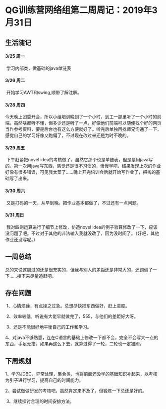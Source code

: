 # QG训练营网络组第二周周记：2019年3月31日

## 生活随记

#### 3/25 周一

​	学习内部类，做基础的java单链表

#### 3/26 周二

​	开始学习AWT和swing,顺带了解注解。

#### 3/28 周四

​	今天晚上团委开会，所以小组培训晚到了一个小时，到工一那里听了一个小时的前端。虽然啥都听不懂，但多少还是听了一点，好像他们前端可以随便找个好的网页当作参考资料，要是后台也有这么方便就好了。听完后单独再找师兄沟通了一下，感觉自己的学习好像又跑偏了，不过现在改过来还是为时不晚的。

#### 3/29 周五

​	下午赶紧把novel idea的考核做了，虽然它那个也是单链表，但是是用java写的。第一次用java写东西，感觉还是很不习惯的，慢慢学吧，结果发现上次的作业好像有很多错误，可见我太菜了……晚上开完培训会后就开始写作业了，把栈的基础写了出来。

#### 3/30 周六

​	又是打码的一天，从早到晚。把作业基本都做了，不过还有一点问题。

#### 3/31 周日

​	我对四则运算进行了细节上修改，仿造novel idea的例子验算修改了一下，应该没问题了吧。不过对于其他的非法输入我就没改了，因为没时间了。（好吧，其他作业还没写呢。）

## 一周总结

​	总的来说这周过的还是很充实的，但我与别人的差距还是非常大的，还跑偏了一下……接下来尽量追赶吧。

## 存在问题

​	1、心情烦躁，有点操之过急。总想尽快把东西做好，赶上进度。

​	2、效率较低，听说有大佬早就做完了，555，与他们的差距好大呀。

​	3、还是不能很好地平衡自己的工作和学习。

​	4、对java不够熟悉，连在C语言的基础上修改一下都不会，完全不会写大一点的东西，手足无措。如果再这么下去，就算过得了一轮，二轮也一定被刷。

## 下周规划

​	1、学习JDBC，异常处理，集合类，也将前面还没学的基础知识补起来，以考核为引子进行学习，提高自己的时间能力。

​	2、尝试做做研发的考核吧，虽然肯定来不及了，但锻炼一下总还是好的。

​	3、继续探讨合理的时间安排方法。

